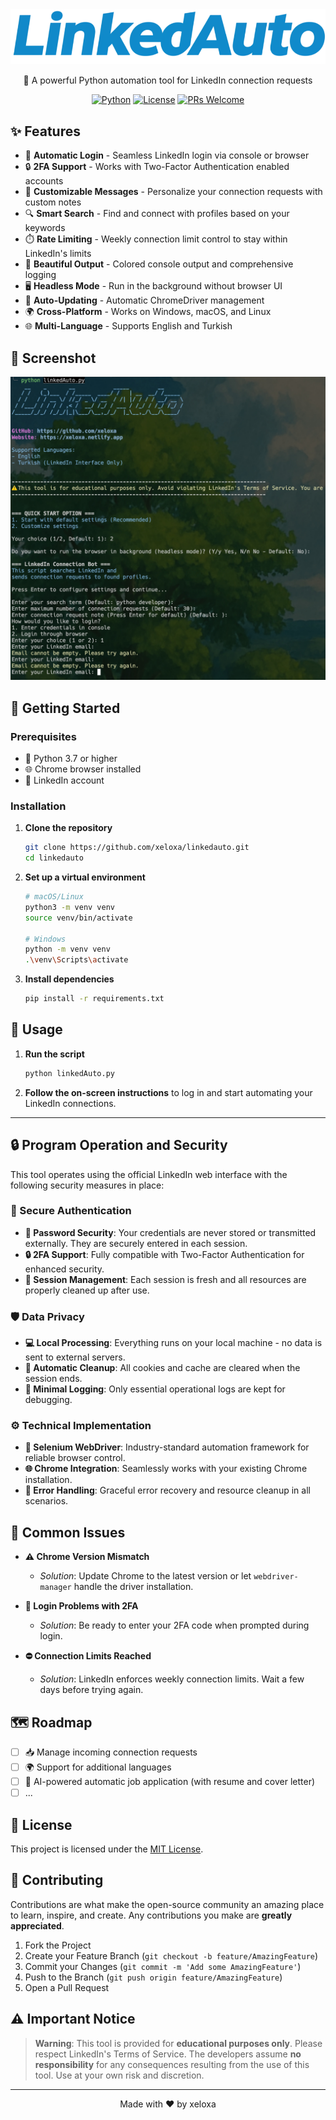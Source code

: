 <div align="center">
  <img src="logo.png" alt="LinkedAuto Logo">
  
  <p>🤖 A powerful Python automation tool for LinkedIn connection requests</p>
  
  [![Python](https://img.shields.io/badge/python-3.7+-blue.svg)](https://www.python.org/downloads/)
  [![License](https://img.shields.io/badge/license-MIT-green.svg)](LICENSE)
  [![PRs Welcome](https://img.shields.io/badge/PRs-welcome-brightgreen.svg)](https://github.com/xeloxa/linkedauto/pulls)
</div>

## ✨ Features

- 🔐 **Automatic Login** - Seamless LinkedIn login via console or browser
- 🔒 **2FA Support** - Works with Two-Factor Authentication enabled accounts
- 📝 **Customizable Messages** - Personalize your connection requests with custom notes
- 🔍 **Smart Search** - Find and connect with profiles based on your keywords
- ⏱️ **Rate Limiting** - Weekly connection limit control to stay within LinkedIn's limits
- 🌈 **Beautiful Output** - Colored console output and comprehensive logging
- 🖥️ **Headless Mode** - Run in the background without browser UI
- 🔄 **Auto-Updating** - Automatic ChromeDriver management
- 🌍 **Cross-Platform** - Works on Windows, macOS, and Linux
- 🌐 **Multi-Language** - Supports English and Turkish

## 📸 Screenshot

![LinkedAuto in Action](screenshot.jpeg)

## 🚀 Getting Started

### Prerequisites

- 🐍 Python 3.7 or higher
- 🌐 Chrome browser installed
- 🔑 LinkedIn account

### Installation

1. **Clone the repository**
   ```bash
   git clone https://github.com/xeloxa/linkedauto.git
   cd linkedauto
   ```

2. **Set up a virtual environment**
   ```bash
   # macOS/Linux
   python3 -m venv venv
   source venv/bin/activate

   # Windows
   python -m venv venv
   .\venv\Scripts\activate
   ```

3. **Install dependencies**
   ```bash
   pip install -r requirements.txt
   ```

## 🚦 Usage

1. **Run the script**
   ```bash
   python linkedAuto.py
   ```

2. **Follow the on-screen instructions** to log in and start automating your LinkedIn connections.

---

## 🔒 Program Operation and Security

This tool operates using the official LinkedIn web interface with the following security measures in place:

### 🔐 Secure Authentication
- **🔑 Password Security**: Your credentials are never stored or transmitted externally. They are securely entered in each session.
- **🔒 2FA Support**: Fully compatible with Two-Factor Authentication for enhanced security.
- **🔄 Session Management**: Each session is fresh and all resources are properly cleaned up after use.

### 🛡️ Data Privacy
- **💻 Local Processing**: Everything runs on your local machine - no data is sent to external servers.
- **🧹 Automatic Cleanup**: All cookies and cache are cleared when the session ends.
- **📝 Minimal Logging**: Only essential operational logs are kept for debugging.

### ⚙️ Technical Implementation
- **🤖 Selenium WebDriver**: Industry-standard automation framework for reliable browser control.
- **🌐 Chrome Integration**: Seamlessly works with your existing Chrome installation.
- **🚨 Error Handling**: Graceful error recovery and resource cleanup in all scenarios.

## 🚨 Common Issues

- **⚠️ Chrome Version Mismatch**
  - *Solution*: Update Chrome to the latest version or let `webdriver-manager` handle the driver installation.

- **🔑 Login Problems with 2FA**
  - *Solution*: Be ready to enter your 2FA code when prompted during login.

- **⛔ Connection Limits Reached**
  - *Solution*: LinkedIn enforces weekly connection limits. Wait a few days before trying again.

## 🗺️ Roadmap

- [ ] 📥 Manage incoming connection requests
- [ ] 🌍 Support for additional languages
- [ ] 🤖 AI-powered automatic job application (with resume and cover letter)
- [ ] ...

## 📜 License

This project is licensed under the [MIT License](LICENSE).

## 👥 Contributing

Contributions are what make the open-source community an amazing place to learn, inspire, and create. Any contributions you make are **greatly appreciated**.

1. Fork the Project
2. Create your Feature Branch (`git checkout -b feature/AmazingFeature`)
3. Commit your Changes (`git commit -m 'Add some AmazingFeature'`)
4. Push to the Branch (`git push origin feature/AmazingFeature`)
5. Open a Pull Request

## ⚠️ Important Notice

> **Warning**: This tool is provided for **educational purposes only**. Please respect LinkedIn's Terms of Service. The developers assume **no responsibility** for any consequences resulting from the use of this tool. Use at your own risk and discretion.

---

<div align="center">
  Made with ❤️ by xeloxa
</div>